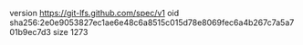 version https://git-lfs.github.com/spec/v1
oid sha256:2e0e9053827ec1ae6e48c6a8515c015d78e8069fec6a4b267c7a5a701b9ec7d3
size 1273
